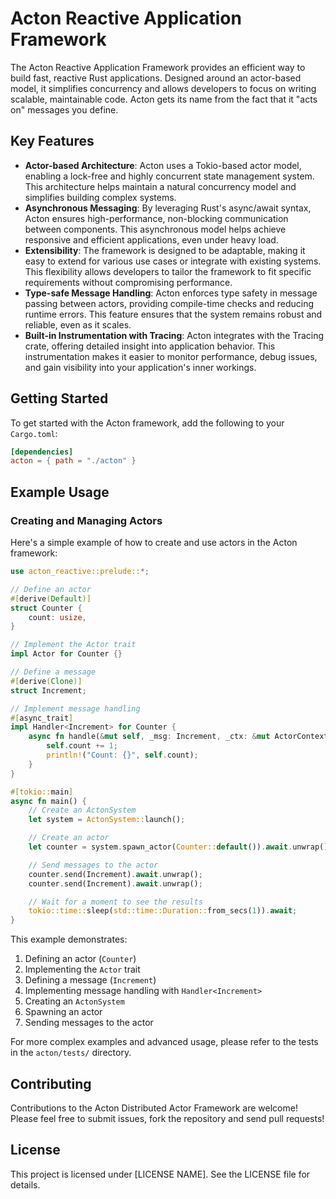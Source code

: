 # Acton Reactive Application Framework

The Acton Reactive Application Framework provides an efficient way to build fast, reactive Rust applications. Designed
around an actor-based model, it simplifies concurrency and allows developers to focus on writing scalable, maintainable
code. Acton gets its name from the fact that it "acts on" messages you define.

## Key Features

- **Actor-based Architecture**: Acton uses a Tokio-based actor model, enabling a lock-free and highly concurrent state
  management system. This architecture helps maintain a natural concurrency model and simplifies building complex
  systems.
- **Asynchronous Messaging**: By leveraging Rust's async/await syntax, Acton ensures high-performance, non-blocking
  communication between components. This asynchronous model helps achieve responsive and efficient applications, even
  under heavy load.
- **Extensibility**: The framework is designed to be adaptable, making it easy to extend for various use cases or
  integrate with existing systems. This flexibility allows developers to tailor the framework to fit specific
  requirements without compromising performance.
- **Type-safe Message Handling**: Acton enforces type safety in message passing between actors, providing compile-time
  checks and reducing runtime errors. This feature ensures that the system remains robust and reliable, even as it
  scales.
- **Built-in Instrumentation with Tracing**: Acton integrates with the Tracing crate, offering detailed insight into
  application behavior. This instrumentation makes it easier to monitor performance, debug issues, and gain visibility
  into your application's inner workings.

## Getting Started

To get started with the Acton framework, add the following to your `Cargo.toml`:

```toml
[dependencies]
acton = { path = "./acton" }
```

## Example Usage

### Creating and Managing Actors

Here's a simple example of how to create and use actors in the Acton framework:

```rust
use acton_reactive::prelude::*;

// Define an actor
#[derive(Default)]
struct Counter {
    count: usize,
}

// Implement the Actor trait
impl Actor for Counter {}

// Define a message
#[derive(Clone)]
struct Increment;

// Implement message handling
#[async_trait]
impl Handler<Increment> for Counter {
    async fn handle(&mut self, _msg: Increment, _ctx: &mut ActorContext) {
        self.count += 1;
        println!("Count: {}", self.count);
    }
}

#[tokio::main]
async fn main() {
    // Create an ActonSystem
    let system = ActonSystem::launch();

    // Create an actor
    let counter = system.spawn_actor(Counter::default()).await.unwrap();

    // Send messages to the actor
    counter.send(Increment).await.unwrap();
    counter.send(Increment).await.unwrap();

    // Wait for a moment to see the results
    tokio::time::sleep(std::time::Duration::from_secs(1)).await;
}
```

This example demonstrates:

1. Defining an actor (`Counter`)
2. Implementing the `Actor` trait
3. Defining a message (`Increment`)
4. Implementing message handling with `Handler<Increment>`
5. Creating an `ActonSystem`
6. Spawning an actor
7. Sending messages to the actor

For more complex examples and advanced usage, please refer to the tests in the `acton/tests/` directory.

## Contributing

Contributions to the Acton Distributed Actor Framework are welcome! Please feel free to submit issues, fork the
repository and send pull requests!

## License

This project is licensed under [LICENSE NAME]. See the LICENSE file for details.


